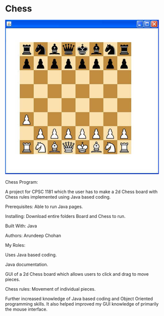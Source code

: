 # Chess

![Screenshot](https://github.com/ArundeepChohan/Summary/blob/master/Chess.jpg)

Chess Program: 

A project for CPSC 1181 which the user has to make a 2d Chess board with Chess rules implemented using Java based coding.

Prerequisites:
Able to run Java pages.

Installing:
Download entire folders Board and Chess to run.

Built With:
Java

Authors:
Arundeep Chohan

My Roles:

Uses Java based coding.

Java documentation.

GUI of a 2d Chess board which allows users to click and drag to move pieces.

Chess rules: Movement of individual pieces.

Further increased knowledge of Java based coding and Object Oriented programming skills. It also helped improved my GUI knowledge of primarily the mouse interface.
